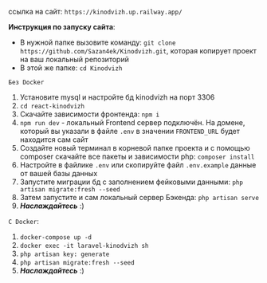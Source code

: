 ссылка на сайт: `https://kinodvizh.up.railway.app/`

**Инструкция по запуску сайта**:
- В нужной папке вызовите команду: `git clone https://github.com/Sazan4ek/Kinodvizh.git`, которая копирует проект на ваш локальный репозиторий
- В этой же папке: `cd Kinodvizh`

`Без Docker`
1) Установите mysql и настройте бд kinodvizh на порт 3306
2) `cd react-kinodvizh`
3) Скачайте зависимости фронтенда: `npm i`
4) `npm run dev` - локальный Frontend сервер подключён. На домене, который вы указали в файле `.env` в значении `FRONTEND_URL` будет находится сам сайт
5) Cоздайте новый терминал в корневой папке проекта и с помощью composer скачайте все пакеты и зависимости php: `composer install` 
6) Настройте в файлике `.env` или скопируйте файл `.env.example` данные от вашей базы данных 
7) Запустите миграции бд с заполнением фейковыми данными: `php artisan migrate:fresh --seed`
8) Затем запустите и сам локальный сервер Бэкенда: `php artisan serve`
9) ***Наслаждайтесь*** :)

`С Docker`:
1) `docker-compose up -d`
2) `docker exec -it laravel-kinodvizh sh`
3) `php artisan key: generate`
4) `php artisan migrate:fresh --seed`
5) ***Наслаждайтесь*** :)
